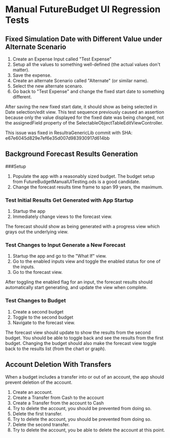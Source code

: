 # Manual FutureBudget UI Regression Tests

## Fixed Simulation Date with Different Value under Alternate Scenario

1. Create an Expense Input called "Test Expense"
2. Setup all the values to something well-defined (the actual values don't matter).
3. Save the expense.
4. Create an alternate Scenario called "Alternate" (or similar name).
5. Select the new alternate scenaro.
6. Go back to "Test Expense" and change the fixed start date to something different.

After saving the new fixed start date, it should show as being selected in Date selection/edit view. This test sequence previously caused an assertion because only the value displayed for the fixed date was being changed, not the assignedField property of the SelectableObjectTableEditViewController.

This issue was fixed in ResultraGenericLib commit with SHA: e67e6045d829e7ef6e35d007d983930917d614bb

## Background Forecast Results Generation

###Setup

1. Populate the app with a reasonably sized budget. The budget setup from FutureBudgetManualUITesting.ods is a good candidate.
2. Change the forecast results time frame to span 99 years, the maximum.

### Test Initial Results Get Generated with App Startup

1. Startup the app
2. Immediately change views to the forecast view.

The forecast should show as being generated with a progress view which grays out the underlying view.

### Test Changes to Input Generate a New Forecast

1. Startup the app and go to the "What If" view.
2. Go to the enabled inputs view and toggle the enabled status for one of the inputs.
3. Go to the forecast view.

After toggling the enabled flag for an input, the forecast results should automatically start generating, and update the view when complete.

### Test Changes to Budget

1. Create a second budget
2. Toggle to the second budget
3. Navigate to the forecast view.

The forecast view should update to show the results from the second budget. You should be able to toggle back and see the results from the first budget. Changing the budget should also make the forecast view toggle back to the results list (from the chart or graph).

## Account Deletion With Transfers

When a budget includes a transfer into or out of an account, the app should prevent deletion of the account.

1. Create an account.
2. Create a Transfer from Cash to the account
3. Create a Transfer from the account to Cash
4. Try to delete the account, you should be prevented from doing so.
5. Delete the first transfer.
6. Try to delete the account, you should be prevented from doing so.
7. Delete the second transfer. 
8. Try to delete the account, you be able to delete the account at this point.
